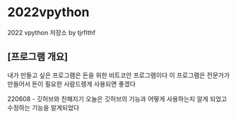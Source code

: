 # 2022vpython
2022 vpython 저장소 by tjrflthf
## [프로그램 개요]
내가 만들고 싶은 프로그램은 돈을 위한 비트코안 프로그램이다 이 프로그램은 전문가가 만들어서 돈이 필요한 사람드렝게 사용되면 좋겠다


220608 - 깃허브와 친해지기
 오늘은 깃허브의 기능과 어떻게 사용하는지 알게 되었고 수정하는 기능을 알게되었다
